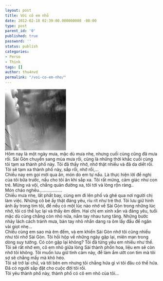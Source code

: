 ```yaml
---
layout: post
title: Với cô em nhỏ
date: 2012-02-18 02:39:00.000000000 -08:00
type: post
parent_id: '0'
published: true
password: ''
status: publish
categories:
- Perso
- Think
tags: []
author: thu4nvd
permalink: "/voi-co-em-nho/"
---
```

![Girl in Rain](/assets/2012/02/thumb_flex-1243052188327596_file.jpg)   
Hôm nay là một ngày mưa, mặc dù mưa nhẹ, nhưng cuối cùng cũng đã mưa rồi. Sài Gòn chuyển sang mùa mưa rồi, cũng là những thời khắc cuối cùng tôi tạm xa thành phố này. Tôi đã thấy nhớ, nhớ thật nhiều và đã da diết rồi. Tôi sẽ tạm xa thành phố này, sắp rồi, nhớ rồi,...   
Chiều nay em gọi mời qua ăn, món do em tự nấu. Là thực hiện lời đề nghị của tôi bữa trước, nấu cho tôi ăn khi sắp xa. Tôi rất mừng, cảm giác như con trẻ. Mừng và vội, chẳng quản đường xa, tôi tới và lòng rộn ràng..   
Món cháo nghêu...................   
Chiều mưa nhẹ, lất phất bay, cùng em đi lên phố và ghé qua nơi người chị làm việc. Những cô bé ấy thật đáng yêu, ríu rít như trẻ thơ. Tôi lưu giữ hình ảnh ấy trong tim tôi, để nếu có một lúc nào nhớ về Sài Gòn trong những lúc nhớ, tôi có thể lục lại và thấy êm đềm. Hai chị em xinh xắn và đáng yêu, tuổi mặc dù cũng chẳng còn nhỏ nữa, nắm tay nhau tung tăng. Những bước nhảy lách cách tránh mưa, bàn tay nhỏ nhắn dang ra ôm lấy đầu để ngăn vài giọt nhẹ...   
Chiều cùng em sao mà êm đềm, và em khiến Sài Gòn nhớ tôi cũng nhiều như tôi nhớ Sài Gòn. Tôi hồi hộp về những ngày gặp lại, miên man trong dòng suy tưởng. Có còn gặp lại không? Tôi đã từng yêu em nhiều như thế. Tôi sẽ rất nhớ em, cô em nhỏ giữa lòng Sài thành phồn hoa, liệu em sẽ còn nhớ tôi không. Tôi muốn lưu giữ tình cảm này, để làm ẩm ướt con tim mà tôi sợ sẽ chẳng mấy mà khô héo.&nbsp;   
Tôi sẽ trở lại chứ, và tới bên em nhưng tôi chẳng hứa gì vì tôi đâu có thể hứa. Đã có người sắp đặt cho cuộc đời tôi rồi.   
Tôi yêu thành phố này, thành phố có cô em nhỏ của tôi...   